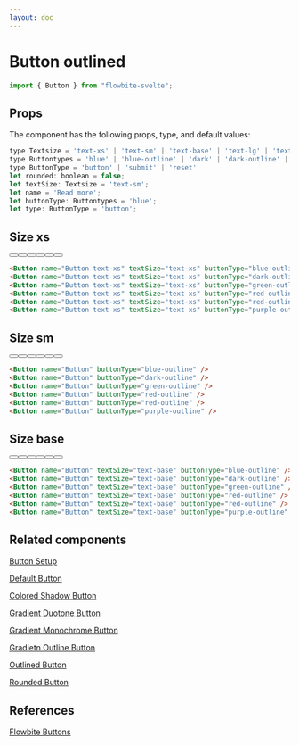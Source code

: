 ```yaml
---
layout: doc
---
```


<script>
  import { Button }from '$lib/index';
</script>

<h1 class="text-3xl w-full text-gray-900 dark:text-white">Button outlined</h1>

```js
import { Button } from "flowbite-svelte";
```

<h2 class="text-2xl w-full text-gray-900 dark:text-white py-8">Props</h2>

<p class="dark:text-white py-4 text-lg">The component has the following props, type, and default values:</p>

```js
type Textsize = 'text-xs' | 'text-sm' | 'text-base' | 'text-lg' | 'text-xl' | 'text-2xl' | 'text-3xl' | 'text-4xl'
type Buttontypes = 'blue' | 'blue-outline' | 'dark' | 'dark-outline' | 'light' | 'green' | 'green-outline' | 'red' | 'red-outline' | 'yellow' | 'yellow-outline' | 'purple' | 'purple-outline';
type ButtonType = 'button' | 'submit' | 'reset'
let rounded: boolean = false;
let textSize: Textsize = 'text-sm';
let name = 'Read more';
let buttonType: Buttontypes = 'blue';
let type: ButtonType = 'button';
```

<h2 class="text-2xl w-full dark:text-white py-8">Size xs</h2>

<div class="rounded-xl w-full my-4 mx-auto bg-gradient-to-r bg-white dark:bg-gray-900 border border-gray-200 dark:border-gray-700 p-2 sm:p-6">
  <Button name="Button text-xs" textSize="text-xs" buttonType="blue-outline" />
  <Button name="Button text-xs" textSize="text-xs" buttonType="dark-outline" />
  <Button name="Button text-xs" textSize="text-xs" buttonType="green-outline" />
  <Button name="Button text-xs" textSize="text-xs" buttonType="red-outline" />
  <Button name="Button text-xs" textSize="text-xs" buttonType="red-outline" />
  <Button name="Button text-xs" textSize="text-xs" buttonType="purple-outline" />
</div>

```html
<Button name="Button text-xs" textSize="text-xs" buttonType="blue-outline" />
<Button name="Button text-xs" textSize="text-xs" buttonType="dark-outline" />
<Button name="Button text-xs" textSize="text-xs" buttonType="green-outline" />
<Button name="Button text-xs" textSize="text-xs" buttonType="red-outline" />
<Button name="Button text-xs" textSize="text-xs" buttonType="red-outline" />
<Button name="Button text-xs" textSize="text-xs" buttonType="purple-outline" />
```


<h2 class="text-2xl w-full dark:text-white py-8">Size sm</h2>

<div class="rounded-xl w-full my-4 mx-auto bg-gradient-to-r bg-white dark:bg-gray-900 border border-gray-200 dark:border-gray-700 p-2 sm:p-6">
  <Button name="Button" buttonType="blue-outline" />
  <Button name="Button" buttonType="dark-outline" />
  <Button name="Button" buttonType="green-outline" />
  <Button name="Button" buttonType="red-outline" />
  <Button name="Button" buttonType="red-outline" />
  <Button name="Button" buttonType="purple-outline" />
</div>

```html
<Button name="Button" buttonType="blue-outline" />
<Button name="Button" buttonType="dark-outline" />
<Button name="Button" buttonType="green-outline" />
<Button name="Button" buttonType="red-outline" />
<Button name="Button" buttonType="red-outline" />
<Button name="Button" buttonType="purple-outline" />
```


<h2 class="text-2xl w-full dark:text-white py-8">Size base</h2>

<div class="rounded-xl w-full my-4 mx-auto bg-gradient-to-r bg-white dark:bg-gray-900 border border-gray-200 dark:border-gray-700 p-2 sm:p-6">
<Button name="Button" textSize="text-base" buttonType="blue-outline" />
<Button name="Button" textSize="text-base" buttonType="dark-outline" />
<Button name="Button" textSize="text-base" buttonType="green-outline" />
<Button name="Button" textSize="text-base" buttonType="red-outline" />
<Button name="Button" textSize="text-base" buttonType="red-outline" />
<Button name="Button" textSize="text-base" buttonType="purple-outline" />
</div>

```html
<Button name="Button" textSize="text-base" buttonType="blue-outline" />
<Button name="Button" textSize="text-base" buttonType="dark-outline" />
<Button name="Button" textSize="text-base" buttonType="green-outline" />
<Button name="Button" textSize="text-base" buttonType="red-outline" />
<Button name="Button" textSize="text-base" buttonType="red-outline" />
<Button name="Button" textSize="text-base" buttonType="purple-outline" />
```

<h2 class="text-2xl w-full dark:text-white py-8">Related components</h2>

<p class="dark:text-white text-lg w-full"><a href="https://flowbite-svelte.vercel.app/buttons/setup" class="text-blue-600 hover:underline dark:text-blue-500">Button Setup</a></p>

<p class="dark:text-white text-lg w-full"><a href="https://flowbite-svelte.vercel.app/buttons/default" class="text-blue-600 hover:underline dark:text-blue-500">Default Button</a></p>

<p class="dark:text-white text-lg w-full"><a href="https://flowbite-svelte.vercel.app/buttons/colored-shadow" class="text-blue-600 hover:underline dark:text-blue-500">Colored Shadow Button</a></p>

<p class="dark:text-white text-lg w-full"><a href="https://flowbite-svelte.vercel.app/buttons/gradient-duotone" class="text-blue-600 hover:underline dark:text-blue-500">Gradient Duotone Button</a></p>

<p class="dark:text-white text-lg w-full"><a href="https://flowbite-svelte.vercel.app/buttons/gradient-monochrome" class="text-blue-600 hover:underline dark:text-blue-500">Gradient Monochrome Button</a></p>

<p class="dark:text-white text-lg w-full"><a href="https://flowbite-svelte.vercel.app/buttons/gradient-outline" class="text-blue-600 hover:underline dark:text-blue-500">Gradietn Outline Button</a></p>

<p class="dark:text-white text-lg w-full"><a href="https://flowbite-svelte.vercel.app/buttons/outlined" class="text-blue-600 hover:underline dark:text-blue-500">Outlined Button</a></p>

<p class="dark:text-white text-lg w-full"><a href="https://flowbite-svelte.vercel.app/buttons/rounded" class="text-blue-600 hover:underline dark:text-blue-500">Rounded Button</a></p>

<h2 class="text-2xl w-full dark:text-white py-8">References</h2>

<p class="dark:text-white text-lg"><a href="https://flowbite.com/docs/components/buttons/" target="_blank" class="text-blue-600 hover:underline dark:text-blue-500">Flowbite Buttons</a></p>